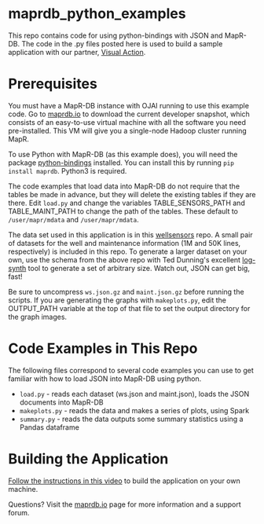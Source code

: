 # maprdb_python_examples
This repo contains code for using python-bindings with JSON and MapR-DB.  The code in the .py files posted here is used to build a sample application with our partner, [Visual Action](http://www.visualaction.com/).

# Prerequisites

You must have a MapR-DB instance with OJAI running to use this example code.  Go to [maprdb.io](http://maprdb.io) to download the current developer snapshot, which consists of an easy-to-use virtual machine with all the software you need pre-installed.  This VM will give you a single-node Hadoop cluster running MapR.

To use Python with MapR-DB (as this example does), you will need the package [python-bindings](https://github.com/mapr-demos/python-bindings) installed.  You can install this by running ```pip install maprdb```.  Python3 is required.

The code examples that load data into MapR-DB do not require that the tables be made in advance, but they will delete the existing tables if they are there.  Edit ```load.py``` and change the variables TABLE_SENSORS_PATH and TABLE_MAINT_PATH to change the path of the tables.  These default to ```/user/mapr/mdata``` and ```/user/mapr/mdata```.

The data set used in this application is in this [wellsensors](https://github.com/namato/wellsensors) repo.  A small pair of datasets for the well and maintenance information (1M and 50K lines, respectively) is included in this repo.  To generate a larger dataset on your own, use the schema from the above repo with Ted Dunning's excellent [log-synth](https://github.com/tdunning/log-synth) tool to generate a set of arbitrary size.  Watch out, JSON can get big, fast!

Be sure to uncompress ```ws.json.gz``` and ```maint.json.gz``` before running the scripts.  If you are generating the graphs with ```makeplots.py```, edit the OUTPUT_PATH variable at the top of that file to set the output directory for the graph images.

# Code Examples in This Repo

The following files correspond to several code examples you can use to get familiar with how to load JSON into MapR-DB using python.  

* ```load.py``` - reads each dataset (ws.json and maint.json), loads the JSON documents into MapR-DB
* ```makeplots.py``` - reads the data and makes a series of plots, using Spark
* ```summary.py``` - reads the data outputs some summary statistics using a Pandas dataframe

# Building the Application

[Follow the instructions in this video](https://www.youtube.com/watch?v=-pbvRTrJNIc) to build the application on your own machine.

Questions?  Visit the [maprdb.io](http://maprdb.io) page for more information and a support forum.
